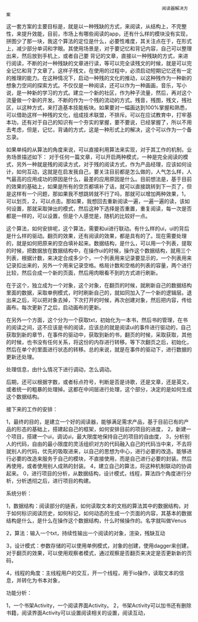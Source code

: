                                                                阅读器解决方案

这一套方案的主要目标是，就是以一种残缺的方式，来阅读，从结构上，不完整性，来提升效能，目前，市场上有哪些阅读的app，还有什么样的模块没有实现，拼图少了那一块，我这个算法的定位是什么，必要性难度，其关注点在于，在形式上，减少部分单词和字眼。其使用场景是，对于要记忆和背记内容，自己可以整理出来，然后放到手机上，或者自己要 背记的文章，直接以一种残缺的方式，来进行阅读，不断的对一种残缺的文章进行读，等可以完全读残文的时候，就是可以完全记忆和背了文章了。这样子残文，在使用的过程中，必须启动短期记忆还有一定的推理的能力。在这种情况下，启动一种残的文化的推动，以这种残作为一种新的想象力空间的探索方式。不仅仅是一种阅读，还可以作为一种画画，音乐，写小说，是一种新的学习的方式。建立一个新的社区，作为种子流量，然后，再对这个流量做一个新的开发。不断的作为一个残的流动的方式。残音，残图，残文，残社区，以这种方式，来打造基本技能板块。如果要对一幅画达到100%掌握和熟悉，可以借助这样一种残的文化，组成技术联盟，不排斥。可以在应试教育中，打牢基本功，还有对于自己的知识有一个夯实的掌握，要不要说，已经掌握了，所以不用去考虑，但是，记忆，背诵的方式，这是一种形式上的解决，这个可以作为一个备忘录。

如果单纯的从算法的角度来说，可以直接利用算法来实现，对于其工作的机制，业务场景描述如下：
对于任何一篇文章，可以开启两种模式，一种是完全阅读的模式，另外一种就是残的阅读方式，对于残的阅读方式，作为产品经理，应该如何设计，如何互动，这就是在启发我自己，要关注目前都是怎么做的，人气怎么样，人气最高的应用成功的原因是什么，最差的应用原因是什么。目前想法是，基于目前的效果的基础上，如果是所有的空页都填补了话，就可以直接跳转到下一页了，但是这样有一个问题，那如果我不想跳转就不行了吗，那就可以增加两种效果，1，可以划页，2，可以点击。那如果，我想回去重新阅读一遍，一遍一遍的读，该如何设置，那就采取弹出的模式，然后这种下选择是否重置，重复阅读，每一次是否都是一样的，可以设置，但是个人感觉是，随机的比较好一点。

这个算法，如何安排呢，这个算法，需要和ui进行联动。有什么样的ui，ui的背后是什么样的驱动。翻页的效果，还有阅读的效果，都是具有的了。现在需要处理的，就是如何把原来的空白填补起来。数据结构，是什么，可以用一个列表，提取的时候，把数据放在数据结构中，在操作ui的时候，操作这个数据结构，就用三个列表，根据计数，来决定合成多少个，一个列表用来记录要显示的，一个列表用来记录扣出来的，另外一个用来记录空格。格局计数和空格的列表的容量，两个进行比较，然后合成一个新的页面，然后用肉眼看不到的方式进行刷新。

在于这个，独立成为一个对象，这个对象，在翻页的时候，就刷新自己的数据结构里面的数据，采取单例模式，时时刷新自己的，就如同加入了一个新的逻辑层。退出来之后，可以把对象去掉，下次打开的时候，再次创建对象，然后把内容，传给画布。每次更新了之后，启动画布的更新。

在另外一个方面，这个分为一个获取txt，初始化为一本书，然后书的管理，在书的阅读之间，这不应该是书的阅读，应该总的就是阅读ui的事件进行驱动的，自己获取到新的章节，在事件的驱动中，获取到新的书，翻页的时候，采取获取，其他的时候，也书没有任何关系，将这份的内存进行转移。等下次翻页之后，初始化，然后在单个的里面进行状态的转移。总的来说，就是在事件的驱动下，进行数据的更新还处理。

处理信息，由什么情况下进行调动，怎么调动。

后期，还可以根据字数，或者标点符号，判断是否是诗歌，还是文章，还是英文，或者统一的粗暴的处理掉。这都在中间层进行处理，这个部分，决定的是如何生成这个数据结构。

接下来的工作的安排：

1，最终的目的，是建立一个好的阅读器，能够满足需求产品，基于目前已有的产品的形态的基础上，搭建起自己的框架，如何安排目前的项目的进度，
2，新建一个项目，搭建一个ui，调试ui，最大限度地保持自己的项目的自由度，
3，分析别人的代码，自由的最小限度的灵活组织对方的代码融入自己的代码当中来，不去将就别人的代码，优先的吸取进来，以自己的思想为中心，进行必要的改造。能够进行必要的改造来服务于自己的模块，不直接使用，而是自己进行必要的封装。然后再使用，或者使用别人成熟的封装。
4，建立自己的算法，将这种机制联动的协调起来。
0，进行项目的分析，从数据结构，设计模式，线程，算法四个角度进行分析，分析透彻之后，进行项目的构建。

系统分析：

1，数据结构：阅读部分的链表，如何读取文本的文档的算法其中的数据结构，对于如何标识阅读历史，如何标记，如何动态的生成一个页面的内容，其基本的数据结构是什么，是什么在操作这个数据结构，什么时候操作的。名字就叫做Venus

2，算法：输入一个txt，持续性输出一个阅读的对象，渲染，残缺互动

3，设计模式：参数存储的可以使用单例模式，对象的创建，使用dagger来创建，对于翻页的效果，可以使用观察者模式，通过观察是否翻页来决定是否更新新的页码，

4，线程的角度：主线程用户的交互，开一个线程，用于io操作，读取文本的信息，并转化为书本对象，



功能分析：

1，一个书架Activity，一个阅读界面Activity。
2，书架Activity可以加书还有删除书籍，阅读界面Activity可以设置阅读相关的设置，阅读互动，